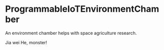 # ProgrammableIoTEnvironmentChamber
An environment chamber helps with space agriculture research.

Jia wei He, monster!